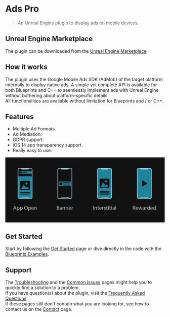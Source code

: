 # Ads Pro

> An Unreal Engine plugin to display ads on mobile devices.

## Unreal Engine Marketplace
The plugin can be downloaded from the [Unreal Engine Marketplace](https://www.unrealengine.com/marketplace/en-US/product/003c2267b99c461d833b3664ee5552ee).

## How it works
The plugin uses the Google Mobile Ads SDK (AdMob) of the target platform internally to display native ads. A simple yet complete API is available for both Blueprints
and C++ to seemlessly implement ads with Unreal Engine without bothering about platform-specific details.  
All functionalities are available without limitation for Blueprints and / or C++.

## Features
- Multiple Ad Formats.
- Ad Mediation.
- GDPR support.
- iOS 14 app transparency support.
- Really easy to use.

<div style="text-align:center">
<img alt="Features" src="_images/Features.png" class="no-shadow"/>
</div>

## Get Started
Start by following the [Get Started](/getstarted) page or dive directly in the code with the [Blueprints Examples](/blueprintexamples).

## Support
The [Troubleshooting](/troubleshooting) and the [Common Issues](/commonissues) pages might help you to quickly find a solution to a problem.  
If you have question(s) about the plugin, visit the [Frequently Asked Questions](/frequentlyaskedquestions).  
If these pages still don't contain what you are looking for, see how to contact us on the [Contact](/contact) page.
 
